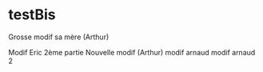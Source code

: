 # testBis

Grosse modif sa mère (Arthur)

Modif Eric 2ème partie
Nouvelle modif (Arthur)
modif arnaud
modif arnaud 2